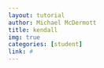 ```yaml
---
layout: tutorial
author: Michael McDermott
title: kendall
img: true
categories: [student]
link: #
---
```

